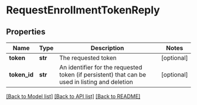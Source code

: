 # RequestEnrollmentTokenReply

## Properties
Name | Type | Description | Notes
------------ | ------------- | ------------- | -------------
**token** | **str** | The requested token | [optional] 
**token_id** | **str** | An identifier for the requested token (if persistent) that can be used in listing and deletion | [optional] 

[[Back to Model list]](../README.md#documentation-for-models) [[Back to API list]](../README.md#documentation-for-api-endpoints) [[Back to README]](../README.md)


